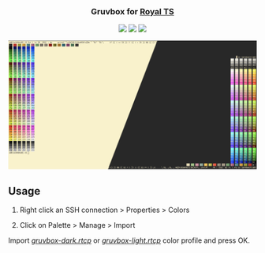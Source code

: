 <h3 align="center">
	<img src="https://raw.githubusercontent.com/catppuccin/catppuccin/main/assets/misc/transparent.png" height="30" width="0px"/>
	Gruvbox for <a href="https://www.royalapps.com/ts/win/features">Royal TS</a>
	<img src="https://raw.githubusercontent.com/catppuccin/catppuccin/main/assets/misc/transparent.png" height="30" width="0px"/>
</h3>

<p align="center">
	<a href="https://github.com/grokdesigns/royalts-gruvbox/stargazers"><img src="https://img.shields.io/github/stars/grokdesigns/royalts-gruvbox?colorA=363a4f&colorB=b7bdf8&style=for-the-badge"></a>
	<a href="https://github.com/grokdesigns/royalts-gruvbox/issues"><img src="https://img.shields.io/github/issues/grokdesigns/royalts-gruvbox?colorA=363a4f&colorB=f5a97f&style=for-the-badge"></a>
	<a href="https://github.com/grokdesigns/royalts-gruvbox/contributors"><img src="https://img.shields.io/github/contributors/grokdesigns/royalts-gruvbox?colorA=363a4f&colorB=a6da95&style=for-the-badge"></a>
</p>

<p align="center">
	<img src="./assets/preview.webp" />
</p>


## Usage

1. Right click an SSH connection > Properties > Colors

2. Click on Palette > Manage > Import

Import *[gruvbox-dark.rtcp](/assets/gruvbox-dark.rtcp)* or *[gruvbox-light.rtcp](/assets/gruvbox-light.rtcp)* color profile and press OK.

